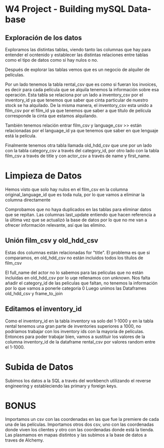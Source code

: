 # W4 Project - Building mySQL Data-base 

## Exploración de los datos

Exploramos las distintas tablas, viendo tanto las columnas que hay para entender el ocntenido y establecer las distintas relaciones entre tablas como el tipo de datos como si hay nulos o no.

Después de explorar las tablas vemos que es un negocio de alquiler de películas.

Por un lado tenemos la tabla rental_csv que es como si fueran los invoices, es decir para cada película que se alquila tenemos la información sobre esa operación. Esta tabla se relaciona por un lado a inventory_csv por el inventory_id ya que tenemos que saber que cinta particular de nuestro stock se ha alquilado. De la misma manera, el inventory_csv esta unido a film_csv por el film_id ya que tenemos que saber a que título de película corresponde la cinta que estamos alquilando.

También tenemos relación entrar film_csv y language_csv >> están relacionadas por el language_id ya que tenemos que saber en que lenguaje está la película.

Finalmente tenemos otra tabla llamada old_hdd_csv que une por un lado con la tabla category_csv a través del category_id, por otro lado con la tabla film_csv a través de title y con actor_csv a través de name y first_name.


# Limpieza de Datos

Hemos visto que solo hay nulos en el film_csv en la columna original_language_id que es toda nula, por lo que vamos a eliminar la columna directamente

Comprobamos que no haya duplicados en las tablas para eliminar datos que se repitan.
Las columnas last_update entiendo que hacen referencia a la última vez que se actualizó la base de datos por lo que no me van a ofrecer información relevante, así que las elimino.


## Unión film_csv y old_hdd_csv

Estas dos columnas están relacionadas for "title". El problema es que si comparamos, en old_hdd_csv no están incluidos todos los títulos de film_csv

El full_name del actor no lo sabemos para las películas que no están incluidas en old_hdd_csv por lo uqe rellenamos con unknown.
Nos falta añadir el category_id de las peliculas que faltan, no tenemos la información por lo que vamos a ponerle categoria 0
Luego unimos las Dataframes old_hdd_csv y frame_to_join

## Editamos el inventory_id

Como el inventory_id en la tabla inventory va solo del 1-1000 y en la tabla rental tenemos una gran parte de inventories superiores a 1000, no podriamos trabajar con los inventory ids con la mayoria de películas. Entonces para poder trabajar bien, vamos a sustituir los valores de la columna inventory_id de la dataframe rental_csv por valores random entre el 1-1000.


# Subida de Datos
Subimos los datos a la SQL a través del workbench utilizando el reverse engineering y estableciendo las primary y foreign keys.


# BONUS

Importamos un csv con las coordenadas en las que fue la premiere de cada una de las películas.
Importamos otros dos csv, uno con las coordenadas donde viven los clientes y otro con las coordenadas donde está la tienda.
Las plasmamos en mapas distintos y las subimos a la base de datos a traves de Alchemy.
